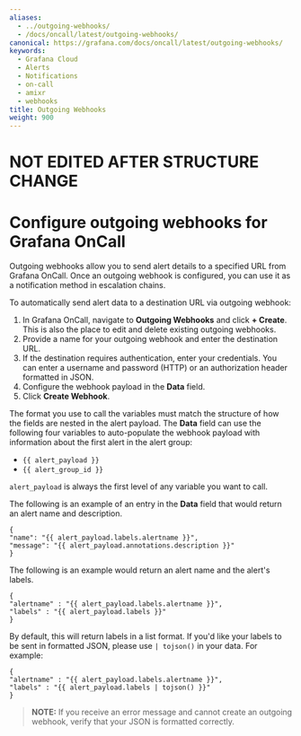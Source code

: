 ```yaml
---
aliases:
  - ../outgoing-webhooks/
  - /docs/oncall/latest/outgoing-webhooks/
canonical: https://grafana.com/docs/oncall/latest/outgoing-webhooks/
keywords:
  - Grafana Cloud
  - Alerts
  - Notifications
  - on-call
  - amixr
  - webhooks
title: Outgoing Webhooks
weight: 900
---
```


# NOT EDITED AFTER STRUCTURE CHANGE

# Configure outgoing webhooks for Grafana OnCall

Outgoing webhooks allow you to send alert details to a specified URL from Grafana OnCall. Once an outgoing webhook is
configured, you can use it as a notification method in escalation chains.

To automatically send alert data to a destination URL via outgoing webhook:

1. In Grafana OnCall, navigate to **Outgoing Webhooks** and click **+ Create**.
   This is also the place to edit and delete existing outgoing webhooks.
2. Provide a name for your outgoing webhook and enter the destination URL.
3. If the destination requires authentication, enter your credentials.
   You can enter a username and password (HTTP) or an authorization header formatted in JSON.
4. Configure the webhook payload in the **Data** field.
5. Click **Create Webhook**.

The format you use to call the variables must match the structure of how the fields are nested in the alert payload.
The **Data** field can use the following four variables to auto-populate the webhook payload with information about
the first alert in the alert group:

- `{{ alert_payload }}`
- `{{ alert_group_id }}`

`alert_payload` is always the first level of any variable you want to call.

The following is an example of an entry in the **Data** field that would return an alert name and description.

    {
    "name": "{{ alert_payload.labels.alertname }}",
    "message": "{{ alert_payload.annotations.description }}"
    }

The following is an example would return an alert name and the alert's labels.

    {
    "alertname" : "{{ alert_payload.labels.alertname }}",
    "labels" : "{{ alert_payload.labels }}"
    }

By default, this will return labels in a list format. If you'd like your labels to be sent in formatted JSON, please use `| tojson()` in your data. For example:

    {
    "alertname" : "{{ alert_payload.labels.alertname }}",
    "labels" : "{{ alert_payload.labels | tojson() }}"
    }

> **NOTE:** If you receive an error message and cannot create an outgoing webhook, verify that your JSON is
> formatted correctly.
